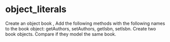 # object_literals
Create an object book , Add the following methods with the following names to the book object: getAuthors, setAuthors, getIsbn, setIsbn. Create two book objects. Compare if they model the same book.    
